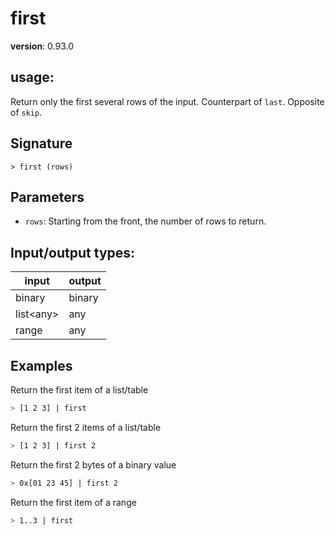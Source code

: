 # first

**version**: 0.93.0

## **usage**:

Return only the first several rows of the input. Counterpart of `last`. Opposite of `skip`.

## Signature

`> first (rows)`

## Parameters

- `rows`: Starting from the front, the number of rows to return.

## Input/output types:

| input       | output |
| ----------- | ------ |
| binary      | binary |
| list\<any\> | any    |
| range       | any    |

## Examples

Return the first item of a list/table

```bash
> [1 2 3] | first
```

Return the first 2 items of a list/table

```bash
> [1 2 3] | first 2
```

Return the first 2 bytes of a binary value

```bash
> 0x[01 23 45] | first 2
```

Return the first item of a range

```bash
> 1..3 | first
```
